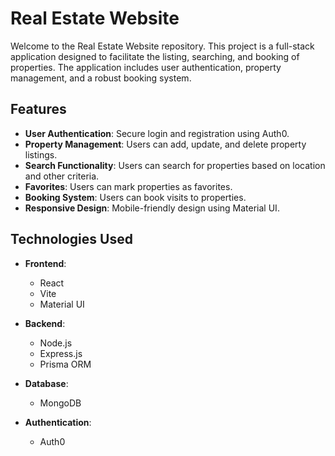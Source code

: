 # Real Estate Website

Welcome to the Real Estate Website repository. This project is a full-stack application designed to facilitate the listing, searching, and booking of properties. The application includes user authentication, property management, and a robust booking system.

## Features

- **User Authentication**: Secure login and registration using Auth0.
- **Property Management**: Users can add, update, and delete property listings.
- **Search Functionality**: Users can search for properties based on location and other criteria.
- **Favorites**: Users can mark properties as favorites.
- **Booking System**: Users can book visits to properties.
- **Responsive Design**: Mobile-friendly design using Material UI.

## Technologies Used

- **Frontend**:
  - React
  - Vite
  - Material UI

- **Backend**:
  - Node.js
  - Express.js
  - Prisma ORM

- **Database**:
  - MongoDB

- **Authentication**:
  - Auth0
